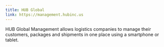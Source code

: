 ```yaml
---
title: HUB Global
link: https://management.hubinc.us
---
```


HUB Global Management allows logistics companies to manage their customers, packages and shipments in one place using a smartphone or tablet.
